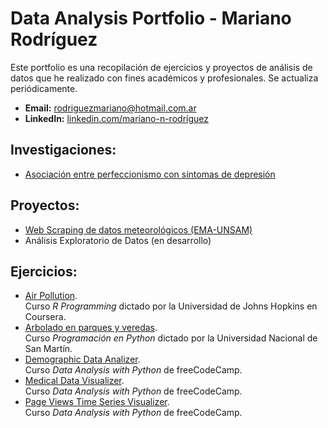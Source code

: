 # Data Analysis Portfolio - Mariano Rodríguez 

Este portfolio es una recopilación de ejercicios y proyectos de análisis de datos que he realizado con fines académicos y profesionales. Se actualiza periódicamente.

- **Email:** rodriguezmariano@hotmail.com.ar <br>
- **LinkedIn:** [linkedin.com/mariano-n-rodríguez](https://www.linkedin.com/in/mariano-n-rodríguez) 

## Investigaciones:

- [Asociación entre perfeccionismo con síntomas de depresión](https://github.com/mnrodriguez28/data-analysis-portfolio/tree/main/investigaciones/asociacion_perfeccionismo_depresion)

## Proyectos:

- [Web Scraping de datos meteorológicos (EMA-UNSAM)](https://github.com/mnrodriguez28/data-analysis-portfolio/tree/main/proyectos/ema-unsam-ws)
- Análisis Exploratorio de Datos (en desarrollo)

## Ejercicios:

- [Air Pollution](https://github.com/mnrodriguez28/data-analysis-portfolio/blob/main/ejercicios/air_pollution.md). <br> Curso *R Programming* dictado por la Universidad de Johns Hopkins en Coursera.
- [Arbolado en parques y veredas](https://github.com/mnrodriguez28/data-analysis-portfolio/blob/main/ejercicios/arbolado_parques_veredas.ipynb). <br> Curso *Programación en Python* dictado por la Universidad Nacional de San Martín.
- [Demographic Data Analizer](https://github.com/mnrodriguez28/data-analysis-portfolio/blob/main/ejercicios/demographic_data_analizer.ipynb). <br> Curso *Data Analysis with Python* de freeCodeCamp.
- [Medical Data Visualizer](https://github.com/mnrodriguez28/data-analysis-portfolio/blob/main/ejercicios/medical_data_visualizer.ipynb). <br> Curso *Data Analysis with Python* de freeCodeCamp.
- [Page Views Time Series Visualizer](https://github.com/mnrodriguez28/data-analysis-portfolio/blob/main/ejercicios/time_series_visualizer.ipynb). <br> Curso *Data Analysis with Python* de freeCodeCamp.

